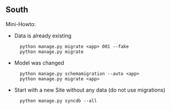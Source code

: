 ## South

Mini-Howto:
* Data is already existing

        python manage.py migrate <app> 001 --fake
        python manage.py migrate

* Model was changed

        python manage.py schemamigration --auto <app>
        python manage.py migrate <app>

* Start with a new Site without any data (do not use migrations)

        python manage.py syncdb --all

